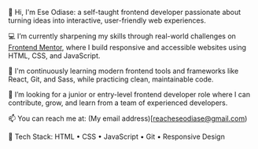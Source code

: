 👋 Hi, I'm Ese Odiase: a self-taught frontend developer passionate about turning ideas into interactive, user-friendly web experiences.

💻 I’m currently sharpening my skills through real-world challenges on [Frontend Mentor](https://www.frontendmentor.io/profile/eseodiase), where I build responsive and accessible websites using HTML, CSS, and JavaScript.

🌱 I'm continuously learning modern frontend tools and frameworks like React, Git, and Sass, while practicing clean, maintainable code.

🚀 I’m looking for a junior or entry-level frontend developer role where I can contribute, grow, and learn from a team of experienced developers.

📫 You can reach me at: (My email address)[reacheseodiase@gmail.com)

🔧 Tech Stack:
HTML • CSS • JavaScript • Git • Responsive Design

